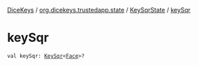 [DiceKeys](../../index.md) / [org.dicekeys.trustedapp.state](../index.md) / [KeySqrState](index.md) / [keySqr](./key-sqr.md)

# keySqr

`val keySqr: `[`KeySqr`](../../org.dicekeys.keysqr/-key-sqr/index.md)`<`[`Face`](../../org.dicekeys.keysqr/-face/index.md)`>?`